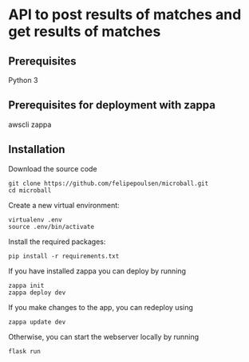 # API to post results of matches and get results of matches

## Prerequisites

Python 3

## Prerequisites for deployment with zappa

awscli
zappa

## Installation

Download the source code
```
git clone https://github.com/felipepoulsen/microball.git
cd microball
```

Create a new virtual environment:
```
virtualenv .env
source .env/bin/activate
```

Install the required packages:
```
pip install -r requirements.txt
```

If you have installed zappa you can deploy by running 
```
zappa init
zappa deploy dev
```

If you make changes to the app, you can redeploy using 
```
zappa update dev
```

Otherwise, you can start the webserver locally by running
```
flask run
```
